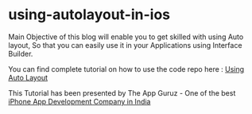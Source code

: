 # using-autolayout-in-ios

Main Objective of this blog will enable you to get skilled with using Auto layout, So that you can easily use it in your Applications using Interface Builder.

You can find complete tutorial on how to use the code repo here : [Using Auto Layout](http://www.theappguruz.com/blog/using-autolayout-in-ios)

This Tutorial has been presented by The App Guruz - One of the best [iPhone App Development Company in India](http://www.theappguruz.com/iphone-app-development/)
